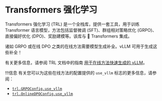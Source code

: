 # Transformers 强化学习

Transformers 强化学习 (TRL) 是一个全栈库，提供一套工具，用于训练 Transformer 语言模型，方法包括监督微调 (SFT)、群组相对策略优化 (GRPO)、直接偏好优化 (DPO)、奖励建模等。该库与 🤗 Transformers 集成。

诸如 GRPO 或在线 DPO 之类的在线方法需要模型生成补全。vLLM 可用于生成这些补全！

有关更多信息，请参阅 TRL 文档中的指南 [用于在线方法快速生成的 vLLM](https://huggingface.co/docs/trl/main/en/speeding_up_training#vllm-for-fast-generation-in-online-methods)。

!!!信息
有关您可以为这些在线方法的配置提供的 `use_vllm` 标志的更多信息，请参阅：
- [`trl.GRPOConfig.use_vllm`](https://huggingface.co/docs/trl/main/en/grpo_trainer#trl.GRPOConfig.use_vllm)
- [`trl.OnlineDPOConfig.use_vllm`](https://huggingface.co/docs/trl/main/en/online_dpo_trainer#trl.OnlineDPOConfig.use_vllm)